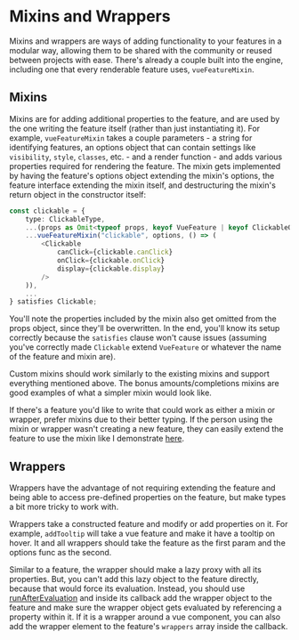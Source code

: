 # Mixins and Wrappers

Mixins and wrappers are ways of adding functionality to your features in a modular way, allowing them to be shared with the community or reused between projects with ease. There's already a couple built into the engine, including one that every renderable feature uses, `vueFeatureMixin`.

## Mixins

Mixins are for adding additional properties to the feature, and are used by the one writing the feature itself (rather than just instantiating it). For example, `vueFeatureMixin` takes a couple parameters - a string for identifying features, an options object that can contain settings like `visibility`, `style`, `classes`, etc. - and a render function - and adds various properties required for rendering the feature. The mixin gets implemented by having the feature's options object extending the mixin's options, the feature interface extending the mixin itself, and destructuring the mixin's return object in the constructor itself:

```ts
const clickable = {
    type: ClickableType,
    ...(props as Omit<typeof props, keyof VueFeature | keyof ClickableOptions>),
    ...vueFeatureMixin("clickable", options, () => (
        <Clickable
            canClick={clickable.canClick}
            onClick={clickable.onClick}
            display={clickable.display}
        />
    )),
    ...
} satisfies Clickable;
```

You'll note the properties included by the mixin also get omitted from the props object, since they'll be overwritten. In the end, you'll know its setup correctly because the `satisfies` clause won't cause issues (assuming you've correctly made `Clickable` extend `VueFeature` or whatever the name of the feature and mixin are).

Custom mixins should work similarly to the existing mixins and support everything mentioned above. The bonus amounts/completions mixins are good examples of what a simpler mixin would look like.

If there's a feature you'd like to write that could work as either a mixin or wrapper, prefer mixins due to their better typing. If the person using the mixin or wrapper wasn't creating a new feature, they can easily extend the feature to use the mixin like I demonstrate [here](https://forums.moddingtree.com/t/using-the-bonus-mixins-on-repeatables-and-challenges/1648).

## Wrappers

Wrappers have the advantage of not requiring extending the feature and being able to access pre-defined properties on the feature, but make types a bit more tricky to work with.

Wrappers take a constructed feature and modify or add properties on it. For example, `addTooltip` will take a vue feature and make it have a tooltip on hover. It and all wrappers should take the feature as the first param and the options func as the second.

Similar to a feature, the wrapper should make a lazy proxy with all its properties. But, you can't add this lazy object to the feature directly, because that would force its evaluation. Instead, you should use [runAfterEvaluation](/api/util/proxies/functions/runAfterEvaluation) and inside its callback add the wrapper object to the feature and make sure the wrapper object gets evaluated by referencing a property within it. If it is a wrapper around a vue component, you can also add the wrapper element to the feature's `wrappers` array inside the callback.
